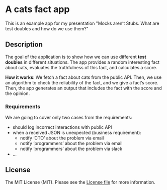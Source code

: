 # A cats fact app

This is an example app for my presentation "Mocks aren’t Stubs. What are test doubles and how do we use them?"


## Description

The goal of the application is to show how we can use different **test doubles** in different situations. The app provides a random
interesting fact about cats, evaluates the truthfulness of this fact, and calculates a score.

**How it works**: We fetch a fact about cats from the public API. Then, we use an algorithm to check the reliability of the fact,
and we give a fact’s score. Then, the app generates an output that includes the fact with the score and the opinion.


### Requirements

We are going to cover only two cases from the requirements:

* should log incorrect interactions with public API
* when a received JSON is unexpected (business requirement):
  - notify ‘CTO’ about the problem via email
  - notify ‘programmers’ about the problem via email
  - notify ‘programmers’ about the problem via slack
* ...


## License

The MIT License (MIT). Please see the [License file](LICENSE.md) for more information.